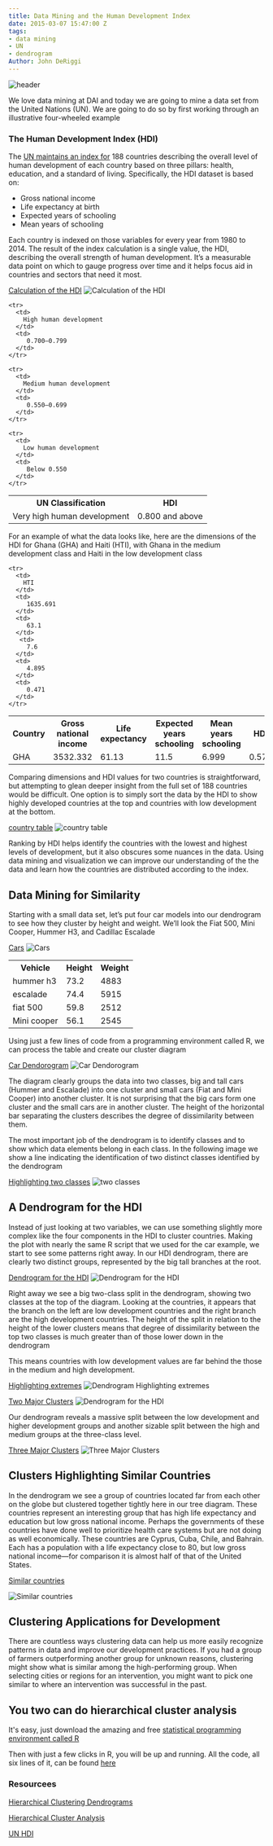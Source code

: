 ```yaml
---
title: Data Mining and the Human Development Index
date: 2015-03-07 15:47:00 Z
tags:
- data mining
- UN
- dendrogram
Author: John DeRiggi
---
```


![header](/uploads/header2.png )

We love data mining at DAI and today we are going to mine a data set from the United Nations (UN). We are going to do so by first working through an illustrative four-wheeled example

<!--more-->

### The Human Development Index (HDI)
The [UN maintains an index for](http://hdr.undp.org/en/data) 188 countries describing the overall level of human development of each country based on three pillars: health, education, and a standard of living. Specifically, the HDI dataset is based on:

- Gross national income
- Life expectancy at birth
- Expected years of schooling
- Mean years of schooling

Each country is indexed on those variables for every year from 1980 to 2014. The result of the index calculation is a single value, the HDI, describing the overall strength of human development. It’s a measurable data point on which to gauge progress over time and it helps focus aid in countries and sectors that need it most.


[Calculation of the HDI](/uploads/hdi.jpg)
![Calculation of the HDI](/uploads/hdi.jpg)

<table>
    <tr>
        <th>
            UN Classification
         </th>  
          <th>
            HDI
          </th>
    </tr>
    <tr>
      <td>
        Very high human development
      </td>
      <td>
         0.800 and above
      </td>
    </tr>

    <tr>
      <td>
        High human development
      </td>
      <td>
         0.700–0.799
      </td>
    </tr>

    <tr>
      <td>
        Medium human development
      </td>
      <td>
         0.550–0.699
      </td>
    </tr>

    <tr>
      <td>
        Low human development
      </td>
      <td>
         Below 0.550
      </td>
    </tr>

</table>


For an example of what the data looks like, here are the dimensions of the HDI for Ghana (GHA) and Haiti (HTI), with Ghana in the medium development class and Haiti in the low development class

<table>
    <tr>
        <th>
            Country
         </th>  
          <th>
            Gross national income
          </th>
          <th>
            Life expectancy
          </th>
          <th>
            Expected years schooling
          </th>
          <th>
            Mean years schooling
          </th>
          <th>
            HDI
          </th>
    </tr>
    <tr>
      <td>
        GHA
      </td>
      <td>
         3532.332
      </td>
      <td>
         61.13
      </td>
       <td>
         11.5
      </td>
      <td>
         6.999
      </td>
      <td>
         0.573
      </td>
    </tr>

    <tr>
      <td>
        HTI
      </td>
      <td>
         1635.691
      </td>
      <td>
         63.1
      </td>
       <td>
         7.6
      </td>
      <td>
         4.895
      </td>
      <td>
         0.471
      </td>
    </tr>



</table>


Comparing dimensions and HDI values for two countries is straightforward, but attempting to glean deeper insight from the full set of 188 countries would be difficult. One option is to simply sort the data by the HDI to show highly developed countries at the top and countries with low development at the bottom.

[country table](/uploads/topandbottom15.png)
![country table](/uploads/topandbottom15.png)

Ranking by HDI helps identify the countries with the lowest and highest levels of development, but it also obscures some nuances in the data. Using data mining and visualization we can improve our understanding of the the data and learn how the countries are distributed according to the index.

## Data Mining for Similarity

Starting with a small data set, let’s put four car models into our dendrogram to see how they cluster by height and weight. We’ll look the Fiat 500, Mini Cooper, Hummer H3, and Cadillac Escalade


[Cars](/uploads/manycars.png)
![Cars](/uploads/manycars.png)


<table>
  <tr>
    <th>
      Vehicle
    </th>  
    <th>
      Height
    </th>
    <th>
      Weight
    </th>

  </tr>
  <tr>
    <td>
      hummer h3
    </td>
    <td>
     73.2
   </td>
   <td>
     4883
   </td>
 </tr>

 <tr>
  <td>
    escalade
  </td>
  <td>
   74.4
 </td>
 <td>
   5915
 </td>
</tr>

<tr>
  <td>
    fiat 500
  </td>
  <td>
   59.8
 </td>
 <td>
   2512
 </td>
</tr>

<tr>
  <td>
    Mini cooper
  </td>
  <td>
   56.1
 </td>
 <td>
   2545
 </td>
</tr>

</table>


Using just a few lines of code from a programming environment called R, we can process the table and create our cluster diagram

[Car Dendorogram](/uploads/car_cluster_1a.png)
![Car Dendorogram](/uploads/car_cluster_1a.png)

The diagram clearly groups the data into two classes, big and tall cars (Hummer and Escalade) into one cluster and small cars (Fiat and Mini Cooper) into another cluster. It is not surprising that the big cars form one cluster and the small cars are in another cluster. The height of the horizontal bar separating the clusters describes the degree of dissimilarity between them.

The most important job of the dendrogram is to identify classes and to show which data elements belong in each class. In the following image we show a line indicating the identification of two distinct classes identified by the dendrogram


[Highlighting two classes](/uploads/car_cluster_2b.png)
![two classes](/uploads/car_cluster_2b.png)

## A Dendrogram for the HDI

Instead of just looking at two variables, we can use something slightly more complex like the four components in the HDI to cluster countries. Making the plot with nearly the same R script that we used for the car example, we start to see some patterns right away. In our HDI dendrogram, there are clearly two distinct groups, represented by the big tall branches at the root.

[Dendrogram for the HDI](/uploads/high_level_dendrogram.png)
![Dendrogram for the HDI](/uploads/high_level_dendrogram.png)

Right away we see a big two-class split in the dendrogram, showing two classes at the top of the diagram. Looking at the countries, it appears that the branch on the left are low development countries and the right branch are the high development countries. The height of the split in relation to the height of the lower clusters means that degree of dissimilarity between the top two classes is much greater than of those lower down in the dendrogram

This means countries with low development values are far behind the those in the medium and high development.  

[Highlighting extremes](/uploads/topandbottom15_v2.png)
![Dendrogram Highlighting extremes](/uploads/topandbottom15_v2.png)



[Two Major Clusters](/uploads/two_classes_v2.png)
![Dendrogram for the HDI](/uploads/two_classes_v2.png)

Our dendrogram reveals a massive split between the low development and higher development groups and another sizable split between the high and medium groups at the three-class level.

[Three Major Clusters](/uploads/three_classes_v2.png)
![Three Major Clusters](/uploads/three_classes_v2.png)

## Clusters Highlighting Similar Countries

In the dendrogram we see a group of countries located far from each other on the globe but clustered together tightly here in our tree diagram. These countries represent an interesting group that has high life expectancy and education but low gross national income. Perhaps the governments of these countries have done well to prioritize health care systems but are not doing as well economically. These countries are Cyprus, Cuba, Chile, and Bahrain. Each has a population with a life expectancy close to 80, but low gross national income—for comparison it is almost half of that of the United States.


[Similar countries](/uploads/cluster_cuba_v5.png)

![Similar countries](/uploads/cluster_cuba_v5.png)


## Clustering Applications for Development
There are countless ways clustering data can help us more easily recognize patterns in data and improve our development practices. If you had a group of farmers outperforming another group for unknown reasons, clustering might show what is similar among the high-performing group. When selecting cities or regions for an intervention, you might want to pick one similar to where an intervention was successful in the past.


## You two can do hierarchical cluster analysis
It's easy, just download the amazing and free [statistical programming environment called R](https://www.rstudio.com/home/)

Then with just a few clicks in R, you will be up and running. All the code, all six lines of it, can be found [here](https://bitbucket.org/jderiggi/dendrograms/src)

### Resourcees
[Hierarchical Clustering Dendrograms](http://www.ncss.com/wp-content/themes/ncss/pdf/Procedures/NCSS/Hierarchical_Clustering-Dendrograms.pdf)

[Hierarchical Cluster Analysis](http://www.econ.upf.edu/~michael/stanford/maeb7.pdf)

[UN HDI](http://hdr.undp.org/en/content/human-development-index-hdi)